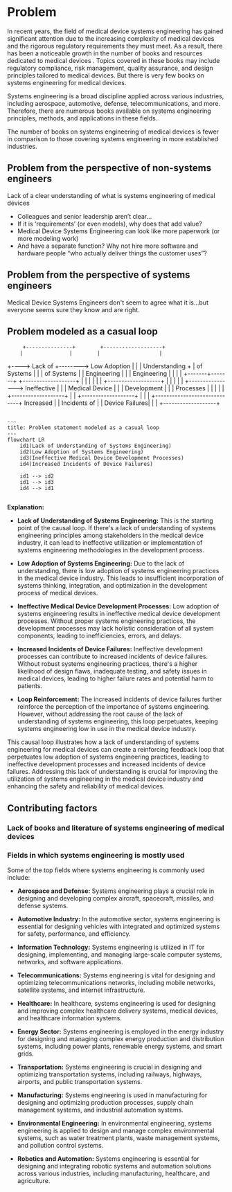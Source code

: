 # Problem

<!--Describe the problem that is being addressed here -->

In recent years, the field of medical device systems engineering has gained significant attention due to the increasing complexity of medical devices and the rigorous regulatory requirements they must meet. As a result, there has been a noticeable growth in the number of books and resources dedicated to medical devices <!--this specialized area of systems engineering-->. Topics covered in these books may include regulatory compliance, risk management, quality assurance, and design principles tailored to medical devices. But there is very few books on systems engineering for medical devices.

<!--On the other hand,-->Systems engineering is a broad discipline applied across various industries, including aerospace, automotive, defense, telecommunications, and more. Therefore, there are numerous books available on systems engineering principles, methods, and applications in these fields.

The number of books on systems engineering of medical devices is fewer in comparison to those covering systems engineering in more established industries.

## Problem from the perspective of non-systems engineers

Lack of a clear understanding of what is systems engineering of medical devices

- Colleagues and senior leadership aren’t clear…
- If it is ‘requirements’ (or even models), why does that add value?
- Medical Device Systems Engineering can look like more paperwork (or more modeling work)
- And have a separate function? Why not hire more software and hardware people “who actually deliver things the customer uses”?

## Problem from the perspective of systems engineers

Medical Device Systems Engineers don't seem to agree what it is…but everyone seems sure they know and are right.

<!-- Source: Chris Unger
Chief Systems Engineer, GE Healthcare, ESEP
Colead, INCOSE Healthcare WG Why is Systems Engineering Challenging
in Medical Technology?-->

<!-- Describe how many books on systems engineering are on medical systems versus other fields. Perform a similar comparison with papers. This would be an interesting comparison to show as a visualization. -->

## Problem modeled as a casual loop

 <!--Show a casual loop that a lack of understanding of systems engineering for medical devices contributes to keep systems engineering low in use in the medical device industry.
 -->

 <!--Pending. Show the diagram as a stock and flow
 stock: systems engineers with medical device systems engineering knowledge
 stock: systems engineers with no medical device systems engineering knowledge
 stock: successfull medical devices
 flow: rate of learning medical device systems engineering
 flow: retirement rate
 flow: expierence rate
 stock: medical device systems engineering knowledge
 flow: knowledge obsolence rate
 flow: updated knowledge rate
 
  -->


 
         +---------------+        +-------------------+
        |               |        |                   |
   +---->   Lack of     +-------->   Low Adoption    |
   |    | Understanding +        |   of Systems      |
   |    | of Systems   |        |   Engineering     |
   |    | Engineering  |        |                   |
   |    +-------+-------+        +-------------------+
   |            |
   |            |
   |            |                +-------------------+
   |            |                |                   |
   |            +---------------->   Ineffective     |
   |                             |   Medical Device  |
   |                             |   Development    |
   |                             |   Processes      |
   |                             |                   |
   |                             +-------------------+
   |
   |                             +-------------------+
   |                             |                   |
   +-----------------------------+   Increased       |
                                 |   Incidents of   |
                                 |   Device Failures|
                                 |                   |
                                 +-------------------+



``` mermaid

---
title: Problem statement modeled as a casual loop
---
flowchart LR
    id1(Lack of Understanding of Systems Engineering)
    id2(Low Adoption of Systems Engineering)
    id3(Ineffective Medical Device Development Processes)
    id4(Increased Incidents of Device Failures)

    id1 --> id2
    id1 --> id3
    id4 --> id1
    

```

**Explanation:**

<!-- Cite in this section the book about Business Dynamics -->

- **Lack of Understanding of Systems Engineering:** This is the starting point of the causal loop. If there's a lack of understanding of systems engineering principles among stakeholders in the medical device industry, it can lead to ineffective utilization or implementation of systems engineering methodologies in the development process.

- **Low Adoption of Systems Engineering:** Due to the lack of understanding, there is low adoption of systems engineering practices in the medical device industry. This leads to insufficient incorporation of systems thinking, integration, and optimization in the development process of medical devices.

- **Ineffective Medical Device Development Processes:** Low adoption of systems engineering results in ineffective medical device development processes. Without proper systems engineering practices, the development processes may lack holistic consideration of all system components, leading to inefficiencies, errors, and delays.

- **Increased Incidents of Device Failures:** Ineffective development processes can contribute to increased incidents of device failures. Without robust systems engineering practices, there's a higher likelihood of design flaws, inadequate testing, and safety issues in medical devices, leading to higher failure rates and potential harm to patients.

- **Loop Reinforcement:** The increased incidents of device failures further reinforce the perception of the importance of systems engineering. However, without addressing the root cause of the lack of understanding of systems engineering, this loop perpetuates, keeping systems engineering low in use in the medical device industry.

This causal loop illustrates how a lack of understanding of systems engineering for medical devices can create a reinforcing feedback loop that perpetuates low adoption of systems engineering practices, leading to ineffective development processes and increased incidents of device failures. Addressing this lack of understanding is crucial for improving the utilization of systems engineering in the medical device industry and enhancing the safety and reliability of medical devices.

## Contributing factors

### Lack of books and literature of systems engineering of medical devices

<!--Show that there is only one out of [total] abstracts submitted to INCOSE International Workshop that talk about medical devices.

Show the quantity of papers that talk about medical device systems engineering.

Show the quantity of books of aerospace versus medical device systems engineering

from aerospace
https://www.google.com/search?sca_esv=94e5231ad7b8805c&rlz=1C1ONGR_enUS1070US1070&sxsrf=ACQVn0_Y01M5jvVeIz5BTLD3vTdFQpRlTg:1710735793799&q=books+on+aerospace+systems+engineering&tbm=bks&source=lnms&sa=X&ved=2ahUKEwjty6y6-_yEAxVzG9AFHcW1AQcQ0pQJegQIWxAB&biw=1535&bih=743&dpr=1.25

from automotive

https://www.google.com/search?q=books+on+automobile+systems+engineering&sca_esv=94e5231ad7b8805c&rlz=1C1ONGR_enUS1070US1070&biw=1535&bih=743&tbm=bks&sxsrf=ACQVn09eXVa8QjEFzcWyBGv_H62nJ2EQ-A%3A1710735799224&ei=t8H3ZeunDfGvur8PmcK--A8&ved=0ahUKEwir3_e8-_yEAxXxl-4BHRmhD_8Q4dUDCAk&uact=5&oq=books+on+automobile+systems+engineering&gs_lp=Eg1nd3Mtd2l6LWJvb2tzIidib29rcyBvbiBhdXRvbW9iaWxlIHN5c3RlbXMgZW5naW5lZXJpbmdIgyRQzwRYryJwAXgAkAEAmAHYAaABpRiqAQYwLjExLjW4AQPIAQD4AQGYAgKgAqQDwgIIEAAYgAQYogSYAwCIBgGSBwMyLTKgB-IX&sclient=gws-wiz-books

 -->

### Fields in which systems engineering is mostly used

Some of the top fields where systems engineering is commonly used include:

- **Aerospace and Defense:** Systems engineering plays a crucial role in designing and developing complex aircraft, spacecraft, missiles, and defense systems.

- **Automotive Industry:** In the automotive sector, systems engineering is essential for designing vehicles with integrated and optimized systems for safety, performance, and efficiency.

- **Information Technology:** Systems engineering is utilized in IT for designing, implementing, and managing large-scale computer systems, networks, and software applications.

- **Telecommunications:** Systems engineering is vital for designing and optimizing telecommunications networks, including mobile networks, satellite systems, and internet infrastructure.

- **Healthcare:** In healthcare, systems engineering is used for designing and improving complex healthcare delivery systems, medical devices, and healthcare information systems.

- **Energy Sector:** Systems engineering is employed in the energy industry for designing and managing complex energy production and distribution systems, including power plants, renewable energy systems, and smart grids.

- **Transportation:** Systems engineering is crucial in designing and optimizing transportation systems, including railways, highways, airports, and public transportation systems.

- **Manufacturing:** Systems engineering is used in manufacturing for designing and optimizing production processes, supply chain management systems, and industrial automation systems.

- **Environmental Engineering:** In environmental engineering, systems engineering is applied to design and manage complex environmental systems, such as water treatment plants, waste management systems, and pollution control systems.

- **Robotics and Automation:** Systems engineering is essential for designing and integrating robotic systems and automation solutions across various industries, including manufacturing, healthcare, and agriculture.